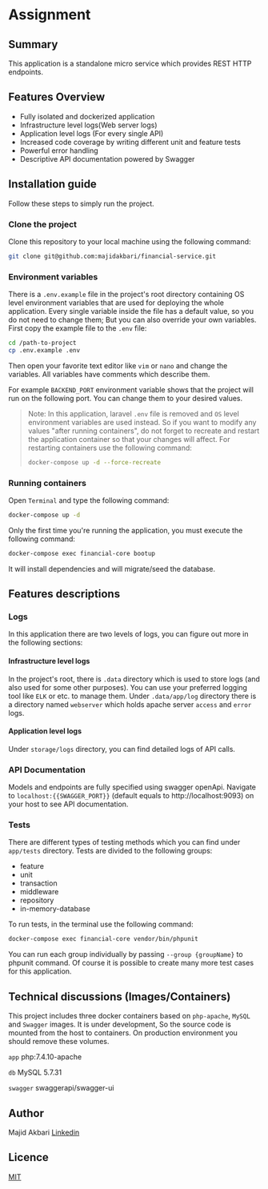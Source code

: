 # Assignment
## Summary
This application is a standalone micro service which provides REST HTTP endpoints.

## Features Overview
* Fully isolated and dockerized application
* Infrastructure level logs(Web server logs)
* Application level logs (For every single API)
* Increased code coverage by writing different unit and feature tests
* Powerful error handling
* Descriptive API documentation powered by Swagger

## Installation guide
Follow these steps to simply run the project.

### Clone the project
Clone this repository to your local machine using the following command:
```bash
git clone git@github.com:majidakbari/financial-service.git
```

### Environment variables
There is a `.env.example` file in the project's root directory containing OS level environment variables that are used for deploying the whole application.
Every single variable inside the file has a default value, so you do not need to change them; But you can also override your own variables. First copy the example file to the `.env` file:
```bash
cd /path-to-project
cp .env.example .env
```
Then open your favorite text editor like `vim` or `nano` and change the variables. All variables have comments which describe them.

For example `BACKEND_PORT` environment variable shows that the project will run on the following port. You can change them to your desired values.

> Note: In this application, laravel `.env` file is removed and `OS` level environment variables are used instead. So if you want to modify any values "after running containers", do not forget to recreate and restart the application container so that your changes will affect. For restarting containers use the following command:
> ```bash
> docker-compose up -d --force-recreate
> ```

### Running containers
Open `Terminal` and type the following command:
```bash
docker-compose up -d 
```

Only the first time you're running the application, you must execute the following command:

```bash
docker-compose exec financial-core bootup
```
It will install dependencies and will migrate/seed the database.

## Features descriptions 

### Logs
In this application there are two levels of logs, you can figure out more in the following sections:

#### Infrastructure level logs
In the project's root, there is `.data` directory which is used to store logs (and also used for some other purposes). You can use your preferred logging tool like `ELK` or etc. to manage them.
Under `.data/app/log` directory there is a directory named `webserver` which holds apache server `access` and `error` logs.

#### Application level logs
Under `storage/logs` directory, you can find detailed logs of API calls.

### API Documentation
Models and endpoints are fully specified using swagger openApi.
Navigate to `localhost:{{SWAGGER_PORT}}` (default equals to http://localhost:9093) on your host to see API documentation.

### Tests
There are different types of testing methods which you can find under `app/tests` directory. Tests are divided to the following groups:
* feature
* unit
* transaction
* middleware
* repository
* in-memory-database

To run tests, in the terminal use the following command:
```bash
docker-compose exec financial-core vendor/bin/phpunit
```
You can run each group individually by passing `--group {groupName}` to phpunit command. Of course it is possible to create many more test cases for this application. 

## Technical discussions (Images/Containers)
This project includes three docker containers based on `php-apache`, `MySQL` and `Swagger` images.
It is under development, So the source code is mounted from the host to containers. On production environment you should remove these volumes.

`app`
php:7.4.10-apache

`db`
MySQL 5.7.31

`swagger`
swaggerapi/swagger-ui

## Author
Majid Akbari [Linkedin](https://linkedin.com/in/majid-akbari)

## Licence
[MIT](https://choosealicense.com/licenses/mit/)
